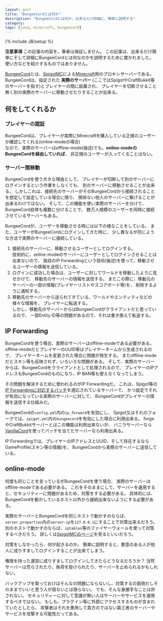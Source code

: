 ```yaml
---
layout: post
title: "BungeeCordとは何か"
description: "BungeeCordとは何か、出来るだけ詳細に、簡単に説明する"
category:
tags: [java, minecraft, bungeecord]
---
```

{% include JB/setup %}

<div class="alert alert-danger" role="alert">
  <strong>注意事項</strong>
  この記事の内容を、筆者は保証しません。
  この記事は、出来るだけ簡単にそして詳細にBungeeCordとは何なのかを説明するために書かれました。
  使い方などを紹介するものではありません。
</div>

[BungeeCord][bungeecord]とは、[SpigotMC][spigotmc]による[Minecraft][minecraft]用のプロキシサーバーである。
BungeeCordは、指定された **実際のサーバー** (ここではSpigotやCraftBukkit等のサーバーを指す)とプレイヤーの間に設置され、
プレイヤーを切断させること無く別の実際のサーバーに移動させたりすることが出来る。

## 何をしてくれるか

### プレイヤーの認証

BungeeCordは、プレイヤーが実際にMinecraftを購入している正規のユーザーか確認してくれる(online-modeの場合)  
なので、実際のサーバーはoffline-mode(後述)でも、**online-modeのBungeeCordを経由していれば**、
非正規のユーザーが入ってくることはない。

### サーバー間移動

BungeeCordを使う大きな理由として、
プレイヤーが切断して別のサーバーにログインするという作業をしなくても、
別のサーバーに移動させることが出来る。
しかしこれは、接続先のサーバーがそのBungeeCordから接続されることを想定して設定している場合に限り、
関係ない他人のサーバーに繋げることが出来るわけではない。
そして、この機能を使い実際のサーバーを分けて、BungeeCord自体も複数に分けることで、
数万人規模のユーザーを同時に接続させているサーバーもある。

BungeeCordが、ユーザーを移動させる時には以下の様なことをしている。
また、ユーザーがBungeeCordにログインしてきた時に、
少し異なるが同じような方法で実際のサーバーに接続している。

1. 接続先のサーバーに、移動させるユーザーとしてログインする。  
   技術的に、online-modeのサーバーにユーザーとしてログインさせることは出来ないので、
   独自のIP Forwardingという技術(後述)を使って、移動させるユーザーの情報を送信している。
2. ログインに成功した場合は、ユーザーに対してワールドを移動したように見せかけて、
   移動先のサーバーの情報を送信する。
   またこの際に、移動元のサーバーの一部の情報(プレイヤーリストやスコアボード等)を、
   削除するように通知する。
3. 移動先のサーバーから送られてきている、ワールドやエンティティなどの様々な情報を、
   プレイヤーに転送する。  
   しかし、移動先のサーバーからはBungeeCordがクライアントだと思っているので、
   一部Entity ID等の問題があるので、それは書き換えて転送する。

## IP Forwarding

BungeeCordを使う場合、実際のサーバーはoffline-modeである必要がある。
offline-modeだとプレイヤーのUUID等はプレイヤーネームから生成されるので、
プレイヤーネームを変更された場合に問題が発生する。
またoffline-modeだとスキン等も反映されず、いろいろな問題がある。
そして、実際のサーバーからは、BungeeCordをクライアントとして処理されるので、
プレイヤーのIPアドレスもBungeeCordのものになり、IP BAN等も使えなくなってしまう。

その問題を解決するために使われるのがIP Forwardingだ。
これは、Spigot等の[IP Forwardingに対応するパッチ][spigot-patch]を適応されているサーバーで、
かつ設定でそれが有効になっている実際のサーバーに対して、
BungeeCordがプレイヤーの情報を送信する仕組みだ。

BungeeCordの`config.yml`内の`ip_forward`を有効にし、
Spigot又はそれのフォークでは、`spigot.yml`内の`bungeecord`を有効にした場合に利用出来る。
forgeやCraftBukkitサーバーとはこの機能は利用出来ないが、
バニラサーバーなら[VanillaCord][vanillacord]を使ってパッチを当てたサーバーなら利用出来る。

IP Forwardingでは、プレイヤーのIPアドレスとUUID、そして存在するならGameProfile(スキン等の情報)を、
BungeeCordから実際のサーバーに送信している。

## online-mode

何度も同じことを言っているがBungeeCordを使う場合、
実際のサーバーはoffline-modeである必要がある。
これをそのままにして、サーバーを運用すると、セキュリティーに問題があるため、対策をする必要がある。
具体的には、BungeeCordを動かしているホスト以外から接続出来ないようにする必要がある。

実際のサーバーとBungeeCordを同じホストで動かすのならば、
`server.properties`内の`server-ip`を`127.0.0.1`にすることで対策出来るだろう。
別のホストで動かすのならば、`iptables`等のファイヤーウォールを使って対策するべきだろう。
詳しくは[SpigotMCのページ][firewall-guide]を見るといいだろう。

対策をしなかったら、何が起きるのか。
簡単に説明すると、悪意のある人が他人に成りすましてログインすることが出来てしまう。

権限を持った運営に成りすましてログインしてきたらどうなるだろうか？
当然サーバーは荒らされたり、負荷を掛けられたり、サーバーを止められるかもしれない。

バックアップを取っておけばそんなの問題にならないし、対策するの面倒だしそのままでいいと思う人が居ないとは限らない。
でも、そんな身勝手なことは許されない。
セキュリティーに対して意識が無い人はサーバーやサービスを運用するべきではない。
もしも、プラグイン等に外部にアクセスするものが含まれていたとしたら、
攻撃者はそれを悪用して貴方のではない第三者のサーバーやサービスを攻撃する可能性だってある。

[spigotmc]: https://www.spigotmc.org/
[bungeecord]: https://www.spigotmc.org/go/bungeecord
[minecraft]: https://minecraft.net/
[spigot-patch]: https://hub.spigotmc.org/stash/projects/SPIGOT/repos/spigot/browse/CraftBukkit-Patches/0048-BungeeCord-Support.patch
[vanillacord]: https://www.spigotmc.org/resources/vanillacord.952/
[firewall-guide]: https://www.spigotmc.org/wiki/firewall-guide/
